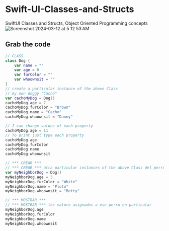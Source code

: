 # Swift-UI-Classes-and-Structs
SwiftUI Classes and Structs, Object Oriented Programming concepts
![Screenshot 2024-03-12 at 5 12 53 AM](https://github.com/danielurra/Swift-UI-Classes-and-Structs/assets/51704179/becaa5e3-9a72-40ec-936b-6e5a8fad755f)<br>
## Grab the code
```swift
// CLASS
class Dog {
    var name = ""
    var age = 0
    var furColor = ""
    var whoownsit = ""
}
// create a particular instance of the above Class
// my own doggy "Cacho"
var cachoMyDog = Dog()
cachoMyDog.age = 7
cachoMyDog.furColor = "Brown"
cachoMyDog.name = "Cacho"
cachoMyDog.whoownsit = "Danny"

// I can change values of each property
cachoMyDog.age = 11
// To print just type each property
cachoMyDog.age
cachoMyDog.furColor
cachoMyDog.name
cachoMyDog.whoownsit

// *** CREAR ***
// *** CREAR *** otra particular instances of the above Class del perro de mi vecina la Sra. Betty
var myNeighborDog = Dog()
myNeighborDog.age = 3
myNeighborDog.furColor = "White"
myNeighborDog.name = "Pluto"
myNeighborDog.whoownsit = "Betty"

// *** MOSTRAR ***
// *** MOSTRAR *** los valore asignados a ese perro en particular
myNeighborDog.age
myNeighborDog.furColor
myNeighborDog.name
myNeighborDog.whoownsit
```
